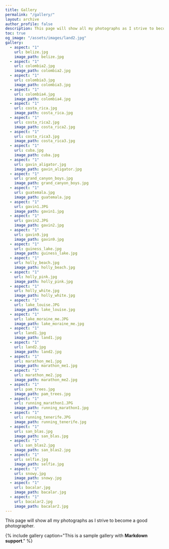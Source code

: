 ```yaml
---
title: Gallery
permalink: "/gallery/"
layout: archive
author_profile: false
description: This page will show all my photographs as I strive to become a good photographer.
toc: true
og_image: "/assets/images/land2.jpg"
gallery:
  - aspect: "1"
    url: belize.jpg
    image_path: belize.jpg
  - aspect: "1"
    url: colombia2.jpg
    image_path: colombia2.jpg
  - aspect: "1"
    url: colombia3.jpg
    image_path: colombia3.jpg
  - aspect: "1"
    url: colombia4.jpg
    image_path: colombia4.jpg
  - aspect: "1"
    url: costa_rica.jpg
    image_path: costa_rica.jpg
  - aspect: "1"
    url: costa_rica2.jpg
    image_path: costa_rica2.jpg
  - aspect: "1"
    url: costa_rica3.jpg
    image_path: costa_rica3.jpg
  - aspect: "1"
    url: cuba.jpg
    image_path: cuba.jpg
  - aspect: "1"
    url: gavin_aligator.jpg
    image_path: gavin_aligator.jpg
  - aspect: "1"
    url: grand_canyon_boys.jpg
    image_path: grand_canyon_boys.jpg
  - aspect: "1"
    url: guatemala.jpg
    image_path: guatemala.jpg
  - aspect: "1"
    url: gavin1.JPG
    image_path: gavin1.jpg
  - aspect: "1"
    url: gavin2.JPG
    image_path: gavin2.jpg
  - aspect: "1"
    url: gavin9.jpg
    image_path: gavin9.jpg
  - aspect: "1"
    url: guiness_lake.jpg
    image_path: guiness_lake.jpg
  - aspect: "1"
    url: holly_beach.jpg
    image_path: holly_beach.jpg
  - aspect: "1"
    url: holly_pink.jpg
    image_path: holly_pink.jpg
  - aspect: "1"
    url: holly_white.jpg
    image_path: holly_white.jpg
  - aspect: "1"
    url: lake_louise.JPG
    image_path: lake_louise.jpg
  - aspect: "1"
    url: lake_moraine_me.JPG
    image_path: lake_moraine_me.jpg
  - aspect: "1"
    url: land1.jpg
    image_path: land1.jpg
  - aspect: "1"
    url: land2.jpg
    image_path: land2.jpg
  - aspect: "1"
    url: marathon_me1.jpg
    image_path: marathon_me1.jpg
  - aspect: "1"
    url: marathon_me2.jpg
    image_path: marathon_me2.jpg
  - aspect: "1"
    url: pam_trees.jpg
    image_path: pam_trees.jpg
  - aspect: "1"
    url: running_marathon1.JPG
    image_path: running_marathon1.jpg
  - aspect: "1"
    url: running_tenerife.JPG
    image_path: running_tenerife.jpg
  - aspect: "1"
    url: san_blas.jpg
    image_path: san_blas.jpg
  - aspect: "1"
    url: san_blas2.jpg
    image_path: san_blas2.jpg
  - aspect: "1"
    url: selfie.jpg
    image_path: selfie.jpg
  - aspect: "1"
    url: snowy.jpg
    image_path: snowy.jpg
  - aspect: "1"
    url: bacalar.jpg
    image_path: bacalar.jpg
  - aspect: "1"
    url: bacalar2.jpg
    image_path: bacalar2.jpg
---
```


This page will show all my photographs as I strive to become a good photographer.


{% include gallery caption="This is a sample gallery with **Markdown support**." %}
